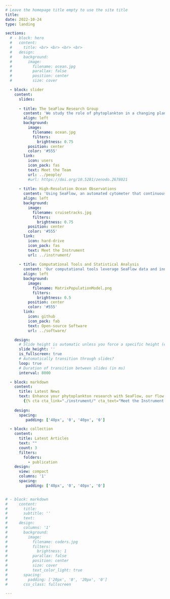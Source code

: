 ```yaml
---
# Leave the homepage title empty to use the site title
title:
date: 2022-10-24
type: landing

sections:
  # - block: hero
  #   content:
  #     title: <br> <br> <br> <br>
  #   design:
  #     background:
  #       image:
  #         filename: ocean.jpg
  #         parallax: false
  #         position: center
  #         size: cover

  - block: slider
    content:
      slides:
      
      - title: The SeaFlow Research Group
        content: 'We study the role of phytoplankton in a changing planet by integrating advanced observational technologies with innovative computational approaches to understand how phytoplankton respond to changing ocean conditions and what that means for the future of our ecosystems.'
        align: left
        background:
          image:
            filename: ocean.jpg
            filters:
              brightness: 0.75
          position: center
          color: '#555'
        link:
          icon: users
          icon_pack: fas
          text: Meet the Team
          url: ../people/
          #url: https://doi.org/10.5281/zenodo.2678021
          
      - title: High-Resolution Ocean Observations
        content: 'Using SeaFlow, an automated cytometer that continuously samples and analyzes marine phytoplankton, we have gathered over 800 billion single-cell observations across vast ocean scales, equivalent to six circumnavigations.'
        align: left
        background:
          image:
            filename: cruisetracks.jpg
            filters:
              brightness: 0.75
          position: center
          color: '#555'
        link:
          icon: hard-drive
          icon_pack: fas
          text: Meet the Instrument
          url: ../instrument/
          
      - title: Computational Tools and Statistical Analysis
        content: 'Our computational tools leverage SeaFlow data and innovative statistical methods to classify phytoplankton, model their growth and carbon uptake, and investigate how environmental factors shape their communities and influence the carbon cycle.'
        align: left
        background:
          image:
            filename: MatrixPopulationModel.png
            filters:
              brightness: 0.5
          position: center
          color: '#555'
        link:
          icon: github
          icon_pack: fab
          text: Open-source Software
          url: ../software/

    design:
      # Slide height is automatic unless you force a specific height (e.g. '400px')
      slide_height: ''
      is_fullscreen: true
      # Automatically transition through slides?
      loop: true
      # Duration of transition between slides (in ms)
      interval: 8000

  - block: markdown
    content:
      title: Latest News
      text: Enhance your phytoplankton research with SeaFlow, our flow cytometer that operates continuously underway. Own or rent it for your upcoming research expeditions - [contact us](mailto:ribalet@uw.edu) to discuss your research needs and how to become a part of the SeaFlow community.
        {{% cta cta_link="./instrument/" cta_text="Meet the Instrument →" %}}
        
    design:
      spacing:
         padding: ['40px', '0', '40px', '0']

  - block: collection
    content:
      title: Latest Articles
      text: ""
      count: 3
      filters:
        folders:
          - publication
    design:
      view: compact
      columns: '1'
      spacing:
         padding: ['40px', '0', '40px', '0']


# - block: markdown
#     content:
#       title:
#       subtitle: ''
#       text:
#     design:
#       columns: '1'
#       background:
#         image: 
#           filename: coders.jpg
#           filters:
#             brightness: 1
#           parallax: false
#           position: center
#           size: cover
#           text_color_light: true
#       spacing:
#         padding: ['20px', '0', '20px', '0']
#       css_class: fullscreen

---
```

